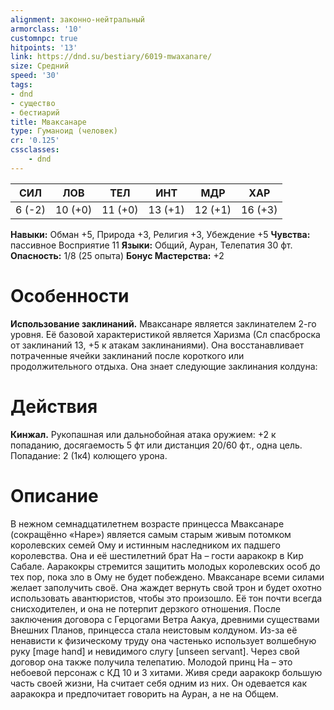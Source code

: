 ```yaml
---
alignment: законно-нейтральный
armorclass: '10'
customnpc: true
hitpoints: '13'
link: https://dnd.su/bestiary/6019-mwaxanare/
size: Средний
speed: '30'
tags:
- dnd
- существо
- бестиарий
title: Мваксанаре
type: Гуманоид (человек)
cr: '0.125'
cssclasses:
    - dnd
---
```



| СИЛ | ЛОВ | ТЕЛ | ИНТ | МДР | ХАР |
|---|---|---|---|---|---|
| 6 (-2) | 10 (+0) | 11 (+0) | 13 (+1) | 12 (+1) | 16 (+3) |
**Навыки:** Обман +5, Природа +3, Религия +3, Убеждение +5
**Чувства:** пассивное Восприятие 11
**Языки:** Общий, Ауран, Телепатия 30 фт.
**Опасность:** 1/8 (25 опыта)
**Бонус Мастерства:** +2


# Особенности
**Использование заклинаний.** Мваксанаре является заклинателем 2-го уровня. Её базовой характеристикой является Харизма (Сл спасброска от заклинаний 13, +5 к атакам заклинаниями). Она восстанавливает потраченные ячейки заклинаний после короткого или продолжительного отдыха. Она знает следующие заклинания колдуна:


# Действия
**Кинжал.** Рукопашная или дальнобойная атака оружием: +2 к попаданию, досягаемость 5 фт или дистанция 20/60 фт., одна цель. Попадание: 2 (1к4) колющего урона.


# Описание
В нежном семнадцатилетнем возрасте принцесса Мваксанаре (сокращённо «Наре») является самым старым живым потомком королевских семей Ому и истинным наследником их падшего королевства. Она и её шестилетний брат На – гости ааракокр в Кир Сабале. Ааракокры стремится защитить молодых королевских особ до тех пор, пока зло в Ому не будет побеждено. Мваксанаре всеми силами желает заполучить своё. Она жаждет вернуть свой трон и будет охотно использовать авантюристов, чтобы это произошло. Её тон почти всегда снисходителен, и она не потерпит дерзкого отношения. После заключения договора с Герцогами Ветра Аакуа, древними существами Внешних Планов, принцесса стала неистовым колдуном. Из-за её ненависти к физическому труду она частенько использует волшебную руку [mage hand] и невидимого слугу [unseen servant]. Через свой договор она также получила телепатию. Молодой принц На – это небоевой персонаж с КД 10 и 3 хитами. Живя среди ааракокр большую часть своей жизни, На считает себя одним из них. Он одевается как ааракокра и предпочитает говорить на Ауран, а не на Общем.